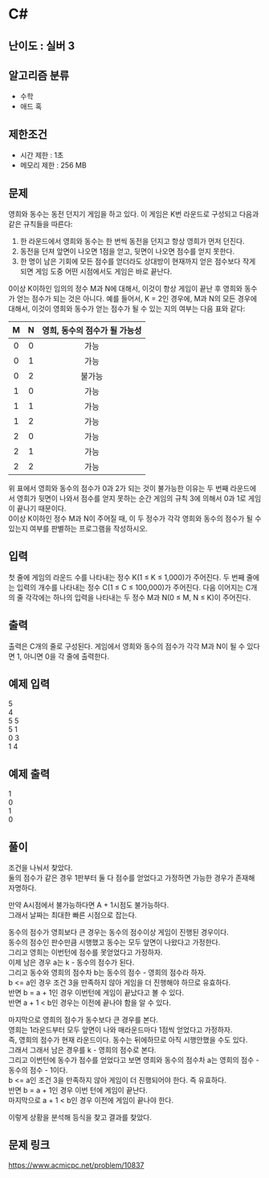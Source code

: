 # C#

## 난이도 : 실버 3

## 알고리즘 분류
  - 수학
  - 애드 혹

## 제한조건
  - 시간 제한 : 1초
  - 메모리 제한 : 256 MB

## 문제
영희와 동수는 동전 던지기 게임을 하고 있다. 이 게임은 K번 라운드로 구성되고 다음과 같은 규칙들을 따른다:<br/>

  1. 한 라운드에서 영희와 동수는 한 번씩 동전을 던지고 항상 영희가 먼저 던진다. 
  2. 동전을 던져 앞면이 나오면 1점을 얻고, 뒷면이 나오면 점수를 얻지 못한다. 
  3. 한 명이 남은 기회에 모든 점수를 얻더라도 상대방이 현재까지 얻은 점수보다 작게 되면 게임 도중 어떤 시점에서도 게임은 바로 끝난다. 

0이상 K이하인 임의의 정수 M과 N에 대해서, 이것이 항상 게임이 끝난 후 영희와 동수가 얻는 점수가 되는 것은 아니다. 예를 들어서, K = 2인 경우에, M과 N의 모든 경우에 대해서, 이것이 영희와 동수가 얻는 점수가 될 수 있는 지의 여부는 다음 표와 같다:<br/>

|M|N|영희, 동수의 점수가 될 가능성|
|:---:|:---:|:---:|
|0|0|가능|
|0|1|가능|
|0|2|불가능|
|1|0|가능|
|1|1|가능|
|1|2|가능|
|2|0|가능|
|2|1|가능|
|2|2|가능|

위 표에서 영희와 동수의 점수가 0과 2가 되는 것이 불가능한 이유는 두 번째 라운드에서 영희가 뒷면이 나와서 점수를 얻지 못하는 순간 게임의 규칙 3에 의해서 0과 1로 게임이 끝나기 때문이다.<br/>
0이상 K이하인 정수 M과 N이 주어질 때, 이 두 정수가 각각 영희와 동수의 점수가 될 수 있는지 여부를 판별하는 프로그램을 작성하시오.<br/>


## 입력
첫 줄에 게임의 라운드 수를 나타내는 정수 K(1 ≤ K ≤ 1,000)가 주어진다. 두 번째 줄에는 입력의 개수를 나타내는 정수 C(1 ≤ C ≤ 100,000)가 주어진다. 다음 이어지는 C개의 줄 각각에는 하나의 입력을 나타내는 두 정수 M과 N(0 ≤ M, N ≤ K)이 주어진다.<br/>


## 출력
출력은 C개의 줄로 구성된다. 게임에서 영희와 동수의 점수가 각각 M과 N이 될 수 있다면 1, 아니면 0을 각 줄에 출력한다.<br/>


## 예제 입력
5<br/>
4<br/>
5 5<br/>
5 1<br/>
0 3<br/>
1 4<br/>


## 예제 출력
1<br/>
0<br/>
1<br/>
0<br/>


## 풀이
조건을 나눠서 찾았다.<br/>
둘의 점수가 같은 경우 1판부터 둘 다 점수를 얻었다고 가정하면 가능한 경우가 존재해 자명하다.<br/>


만약 A시점에서 불가능하다면 A + 1시점도 불가능하다.<br/>
그래서 날짜는 최대한 빠른 시점으로 잡는다.<br/>


동수의 점수가 영희보다 큰 경우는 동수의 점수이상 게임이 진행된 경우이다.<br/>
동수의 점수인 판수만큼 시행했고 동수는 모두 앞면이 나왔다고 가정한다.<br/>
그리고 영희는 이번턴에 점수를 못얻었다고 가정하자.<br/>
이제 남은 경우 a는 k - 동수의 점수가 된다.<br/>
그리고 동수와 영희의 점수차 b는 동수의 점수 - 영희의 점수라 하자.<br/>
b <= a인 경우 조건 3을 만족하지 않아 게임을 더 진행해야 하므로 유효하다.<br/>
반면 b = a + 1인 경우 이번턴에 게임이 끝났다고 볼 수 있다.<br/>
반면 a + 1 < b인 경우는 이전에 끝나야 함을 알 수 있다.<br/>


마지막으로 영희의 점수가 동수보다 큰 경우를 본다.<br/>
영희는 1라운드부터 모두 앞면이 나와 매라운드마다 1점씩 얻었다고 가정하자.<br/>
즉, 영희의 점수가 현재 라운드이다. 동수는 뒤에하므로 아직 시행안했을 수도 있다.<br/>
그래서 그래서 남은 경우를 k - 영희의 점수로 본다.<br/>
그리고 이번턴에 동수가 점수를 얻었다고 보면 영희와 동수의 점수차 a는 영희의 점수 - 동수의 점수 - 1이다.<br/>
b <= a인 조건 3을 만족하지 않아 게임이 더 진행되어야 한다. 즉 유효하다.<br/>
반면 b = a + 1인 경우 이번 턴에 게임이 끝난다.<br/>
마지막으로 a + 1 < b인 경우 이전에 게임이 끝나야 한다.<br/>


이렇게 상황을 분석해 등식을 찾고 결과를 찾았다.<br/>


## 문제 링크
https://www.acmicpc.net/problem/10837